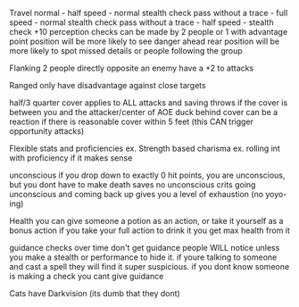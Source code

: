 Travel 
	normal - half speed - normal stealth check
	pass without a trace - full speed - normal stealth check
	pass without a trace - half speed - stealth check +10
	perception checks can be made by 2 people or 1 with advantage
	point position will be more likely to see danger ahead 
	rear position will be more likely to spot missed details or people following the group

Flanking
    2 people directly opposite an enemy have a +2 to attacks

Ranged
    only have disadvantage against close targets

  half/3 quarter cover
      applies to ALL attacks and saving throws if the cover is between you and the attacker/center of AOE
      duck behind cover can be a reaction if there is reasonable cover within 5 feet (this CAN trigger opportunity attacks)

Flexible stats and proficiencies
    ex. Strength based charisma
    ex. rolling int with proficiency if it makes sense  

unconscious
    if you drop down to exactly 0 hit points, you are unconscious, but you dont have to make death saves
    no unconscious crits 
    going unconscious and coming back up gives you a level of exhaustion (no yoyo-ing)

Health
    you can give someone a potion as an action, or take it yourself as a bonus action
    if you take your full action to drink it you get max health from it

guidance
    checks over time don't get guidance
    people WILL notice unless you make a stealth or performance to hide it. if youre talking to someone and cast a spell they will find it super suspicious. 
    if you dont know someone is making a check you cant give guidance  

Cats have Darkvision (its dumb that they dont)




















